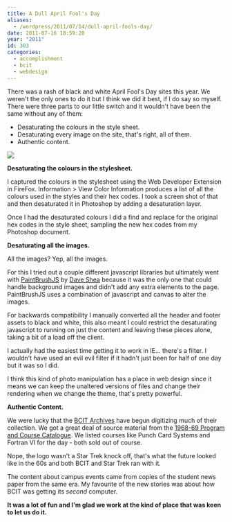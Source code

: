 ```yaml
---
title: A Dull April Fool's Day
aliases:
  - /wordpress/2011/07/14/dull-april-fools-day/
date: 2011-07-16 18:59:20
year: "2011"
id: 303
categories:
  - accomplishment
  - bcit
  - webdesign
---
```


There was a rash of black and white April Fool's Day sites this year. We weren't the only ones to do it but I think we did it best, if I do say so myself. There were three parts to our little switch and it wouldn't have been the same without any of them:

* Desaturating the colours in the style sheet.
* Desaturating every image on the site, that's right, all of them.
* Authentic content.

[![](http://farm6.static.flickr.com/5022/5584653410_3f0a069163_o.jpg)](http://www.flickr.com/photos/stephaniehobson/5584653410/)

**Desaturating the colours in the stylesheet.**

I captured the colours in the stylesheet using the Web Developer Extension in FireFox. Information > View Color Information produces a list of all the colours used in the styles and their hex codes. I took a screen shot of that and then desaturated it in Photoshop by adding a desaturation layer.

Once I had the desaturated colours I did a find and replace for the original hex codes in the style sheet, sampling the new hex codes from my Photoshop document.

**Desaturating all the images.**

All the images? Yep, all the images.

For this I tried out a couple different javascript libraries but ultimately went with [PaintBrushJS](http://mezzoblue.github.com/PaintbrushJS/demo/) by [Dave Shea](http://mezzoblue.com) because it was the only one that could handle background images and didn't add any extra elements to the page. PaintBrushJS uses a combination of javascript and canvas to alter the images.

For backwards compatibility I manually converted all the header and footer assets to black and white, this also meant I could restrict the desaturating javascript to running on just the content and leaving these pieces alone, taking a bit of a load off the client.

I actually had the easiest time getting it to work in IE... there's a filter. I wouldn't have used an evil evil filter if it hadn't just been for half of one day but it was so I did.

I think this kind of photo manipulation has a place in web design since it means we can keep the unaltered versions of files and change their rendering when we change the theme, that's pretty powerful.

**Authentic Content.**

We were lucky that the [BCIT Archives](http://www.bcit.ca/archives/) have begun digitizing much of their collection. We got a great deal of source material from the [1968-69 Program and Course Catalogue](http://archives.bcit.ca/PDFs/1968_1969BCIT_PTCalendar.pdf). We listed courses like Punch Card Systems and Fortran VI for the day - both sold out of course.

Nope, the logo wasn't a Star Trek knock off, that's what the future looked like in the 60s and both BCIT and Star Trek ran with it.

The content about campus events came from copies of the student news paper from the same era. My favourite of the new stories was about how BCIT was getting its _second_ computer.

**It was a lot of fun and I'm glad we work at the kind of place that was keen to let us do it.**

